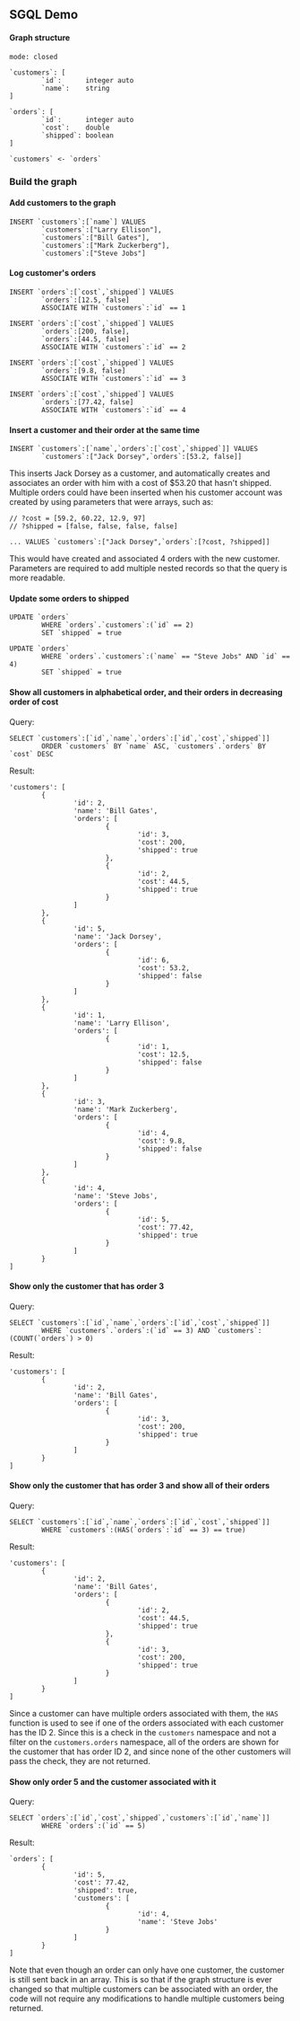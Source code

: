 ## SGQL Demo

#### Graph structure
```
mode: closed

`customers`: [
        `id`:      integer auto
        `name`:    string
]

`orders`: [
        `id`:      integer auto
        `cost`:    double
        `shipped`: boolean
]

`customers` <- `orders`
```

### Build the graph

#### Add customers to the graph
```
INSERT `customers`:[`name`] VALUES
        `customers`:["Larry Ellison"],
        `customers`:["Bill Gates"],
        `customers`:["Mark Zuckerberg"],
        `customers`:["Steve Jobs"]
```

#### Log customer's orders
```
INSERT `orders`:[`cost`,`shipped`] VALUES
        `orders`:[12.5, false]
        ASSOCIATE WITH `customers`:`id` == 1
```

```
INSERT `orders`:[`cost`,`shipped`] VALUES
        `orders`:[200, false],
        `orders`:[44.5, false]
        ASSOCIATE WITH `customers`:`id` == 2
```

```
INSERT `orders`:[`cost`,`shipped`] VALUES
        `orders`:[9.8, false]
        ASSOCIATE WITH `customers`:`id` == 3
```

```
INSERT `orders`:[`cost`,`shipped`] VALUES
        `orders`:[77.42, false]
        ASSOCIATE WITH `customers`:`id` == 4
```


#### Insert a customer and their order at the same time
```
INSERT `customers`:[`name`,`orders`:[`cost`,`shipped`]] VALUES
        `customers`:["Jack Dorsey",`orders`:[53.2, false]]
```
This inserts Jack Dorsey as a customer, and automatically creates and associates an order with him with a cost of $53.20 that hasn't shipped.  Multiple orders could have been inserted when his customer account was created by using parameters that were arrays, such as:
```
// ?cost = [59.2, 60.22, 12.9, 97]
// ?shipped = [false, false, false, false]

... VALUES `customers`:["Jack Dorsey",`orders`:[?cost, ?shipped]]
```
This would have created and associated 4 orders with the new customer.  Parameters are required to add multiple nested records so that the query is more readable.

#### Update some orders to shipped

```
UPDATE `orders`
        WHERE `orders`.`customers`:(`id` == 2)
        SET `shipped` = true
```

```
UPDATE `orders`
        WHERE `orders`.`customers`:(`name` == "Steve Jobs" AND `id` == 4)
        SET `shipped` = true
```

#### Show all customers in alphabetical order, and their orders in decreasing order of cost
Query:
```
SELECT `customers`:[`id`,`name`,`orders`:[`id`,`cost`,`shipped`]]
        ORDER `customers` BY `name` ASC, `customers`.`orders` BY `cost` DESC
```

Result:
```
'customers': [
        {
                'id': 2,
                'name': 'Bill Gates',
                'orders': [
                        {
                                'id': 3,
                                'cost': 200,
                                'shipped': true
                        },
                        {
                                'id': 2,
                                'cost': 44.5,
                                'shipped': true
                        }
                ]
        },
        {
                'id': 5,
                'name': 'Jack Dorsey',
                'orders': [
                        {
                                'id': 6,
                                'cost': 53.2,
                                'shipped': false
                        }
                ]
        },
        {
                'id': 1,
                'name': 'Larry Ellison',
                'orders': [
                        {
                                'id': 1,
                                'cost': 12.5,
                                'shipped': false
                        }
                ]
        },
        {
                'id': 3,
                'name': 'Mark Zuckerberg',
                'orders': [
                        {
                                'id': 4,
                                'cost': 9.8,
                                'shipped': false
                        }
                ]
        },
        {
                'id': 4,
                'name': 'Steve Jobs',
                'orders': [
                        {
                                'id': 5,
                                'cost': 77.42,
                                'shipped': true
                        }
                ]
        }
]
```

#### Show only the customer that has order 3
Query:
```
SELECT `customers`:[`id`,`name`,`orders`:[`id`,`cost`,`shipped`]]
        WHERE `customers`.`orders`:(`id` == 3) AND `customers`:(COUNT(`orders`) > 0)
```

Result:
```
'customers': [
        {
                'id': 2,
                'name': 'Bill Gates',
                'orders': [
                        {
                                'id': 3,
                                'cost': 200,
                                'shipped': true
                        }
                ]
        }
]
```


#### Show only the customer that has order 3 and show all of their orders

Query:
```
SELECT `customers`:[`id`,`name`,`orders`:[`id`,`cost`,`shipped`]]
        WHERE `customers`:(HAS(`orders`:`id` == 3) == true)
```

Result:
```
'customers': [
        {
                'id': 2,
                'name': 'Bill Gates',
                'orders': [
                        {
                                'id': 2,
                                'cost': 44.5,
                                'shipped': true
                        },
                        {
                                'id': 3,
                                'cost': 200,
                                'shipped': true
                        }
                ]
        }
]
```
Since a customer can have multiple orders associated with them, the `HAS` function is used to see if one of the orders associated with each customer has the ID 2.  Since this is a check in the `customers` namespace and not a filter on the `customers.orders` namespace, all of the orders are shown for the customer that has order ID 2, and since none of the other customers will pass the check, they are not returned.

#### Show only order 5 and the customer associated with it

Query:
```
SELECT `orders`:[`id`,`cost`,`shipped`,`customers`:[`id`,`name`]]
        WHERE `orders`:(`id` == 5)
```

Result:
```
`orders`: [
        {
                'id': 5,
                'cost': 77.42,
                'shipped': true,
                'customers': [
                        {
                                'id': 4,
                                'name': 'Steve Jobs'
                        }
                ]
        }
]
```
Note that even though an order can only have one customer, the customer is still sent back in an array.  This is so that if the graph structure is ever changed so that multiple customers can be associated with an order, the code will not require any modifications to handle multiple customers being returned.
